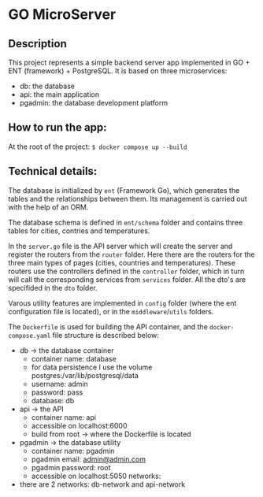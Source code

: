 # GO MicroServer

## Description

This project represents a simple backend server app implemented in GO + ENT (framework) + PostgreSQL. It is based on three microservices:
- db: the database 
- api: the main application
- pgadmin: the database development platform

## How to run the app:
At the root of the project:
`$ docker compose up --build`

## Technical details:

The database is initialized by `ent` (Framework Go), which generates the tables and the relationships between them. Its management is carried out with the help of an ORM. 

The database schema is defined in `ent/schema` folder and contains three tables for cities, contries and temperatures.

In the `server.go` file is the API server which will create the server and register the routers from the `router` folder. Here there are the routers for the three main types of pages (cities, countries and temperatures). These routers use the controllers defined in the `controller` folder, which in turn will call the corresponding services from `services` folder. All the dto's are specifided in the `dto` folder.

Varous utility features are implemented in `config` folder (where the ent configuration file is located), or in the `middleware`/`utils` folders.

The `Dockerfile` is used for building the API container, and the `docker-compose.yaml` file structure is described below:

- db -> the database container
   - container name: database
   - for data persistence I use the volume postgres:/var/lib/postgresql/data
   - username: admin
   - password: pass
   - database: db
- api -> the API
   - container name: api
   - accessible on localhost:6000
   - build from root -> where the Dockerfile is located
- pgadmin -> the database utility
   - container name: pgadmin
   - pgadmin email: admin@admin.com
   - pgadmin password: root
   - accessible on localhost:5050
networks:
- there are 2 networks: db-network and api-network